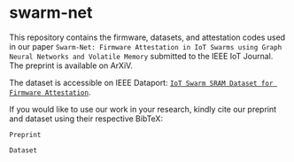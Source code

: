 # swarm-net
This repository contains the firmware, datasets, and attestation codes used in our paper `Swarm-Net: Firmware Attestation in IoT Swarms using Graph Neural Networks and Volatile Memory` submitted to the IEEE IoT Journal. The preprint is available on ArXiV. 

The dataset is accessible on IEEE Dataport: [`IoT Swarm SRAM Dataset for Firmware Attestation`](https://dx.doi.org/10.21227/gmee-vj41). 

If you would like to use our work in your research, kindly cite our preprint and dataset using their respective BibTeX:

`Preprint`

`Dataset`



